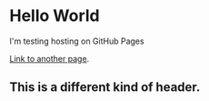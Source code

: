 # Hello World
I'm testing hosting on GitHub Pages

[Link to another page](./another-page.md).

## This is a different kind of header.